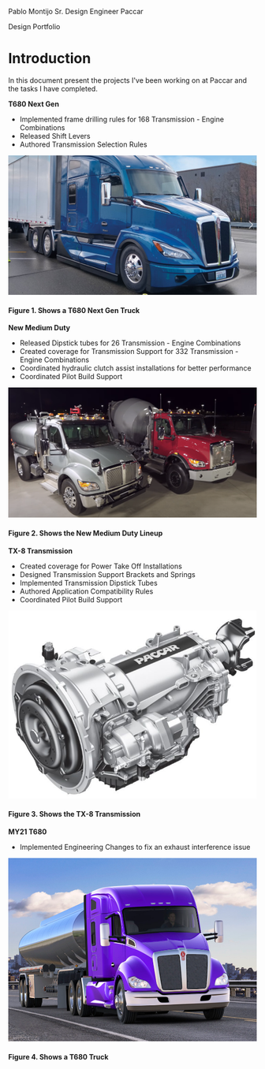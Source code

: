 Pablo Montijo
Sr. Design Engineer
Paccar

 Design Portfolio

# Introduction

 In this document present the projects I've been working on at Paccar and the tasks I have completed.

**T680 Next Gen**

* Implemented frame drilling rules for 168 Transmission - Engine Combinations
* Released Shift Levers
* Authored Transmission Selection Rules
 
![T680 Next Gen](T680_Next_Gen-a.PNG)
#### Figure 1. Shows a T680 Next Gen Truck

**New Medium Duty**

* Released Dipstick tubes for 26 Transmission - Engine Combinations
* Created coverage for Transmission Support for 332 Transmission - Engine Combinations
* Coordinated hydraulic clutch assist installations for better performance
* Coordinated Pilot Build Support

![New Medium Duty](new_medium_duty.PNG)
#### Figure 2. Shows the New Medium Duty Lineup

**TX-8 Transmission**

* Created coverage for Power Take Off Installations
* Designed Transmission Support Brackets and Springs
* Implemented Transmission Dipstick Tubes
* Authored Application Compatibility Rules
* Coordinated Pilot Build Support 

![TX-8 Transmission](TX-8_Transmission.PNG)
#### Figure 3. Shows the TX-8 Transmission

**MY21 T680**

* Implemented Engineering Changes to fix an exhaust interference issue 

![MY21 T680](MY21_T680.PNG)
#### Figure 4. Shows a T680 Truck
